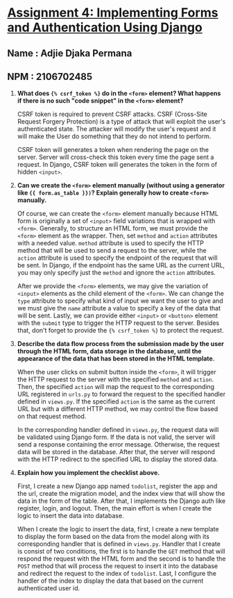 # [Assignment 4: Implementing Forms and Authentication Using Django](https://pbp-assigments-adjie.herokuapp.com/todolist)

## Name : Adjie Djaka Permana

## NPM : 2106702485

1. **What does `{% csrf_token %}` do in the `<form>` element? What happens if there is no such "code snippet" in the `<form>` element?**

   CSRF token is required to prevent CSRF attacks. CSRF (Cross-Site Request Forgery Protection) is a type of attack that will exploit the user's authenticated state. The attacker will modify the user's request and it will make the User do something that they do not intend to perform.

   CSRF token will generates a token when rendering the page on the server. Server will cross-check this token every time the page sent a request. In Django, CSRF token will generates the token in the form of hidden `<input>`.

2. **Can we create the `<form>` element manually (without using a generator like `{{ form.as_table }})`? Explain generally how to create `<form>` manually.**

   Of course, we can create the `<form>` element manually because HTML form is originally a set of `<input>` field variations that is wrapped with `<form>`. Generally, to structure an HTML form, we must provide the `<form>` element as the wrapper. Then, set `method` and `action` attributes with a needed value. `method` attribute is used to specify the HTTP method that will be used to send a request to the server, while the `action` attribute is used to specify the endpoint of the request that will be sent. In Django, if the endpoint has the same URL as the current URL, you may only specify just the `method` and ignore the `action` attributes.

   After we provide the `<form>` elements, we may give the variation of `<input>` elements as the child element of the `<form>`. We can change the `type` attribute to specify what kind of input we want the user to give and we must give the `name` attribute a value to specify a key of the data that will be sent. Lastly, we can provide either `<input>` or `<button>` element with the `submit` type to trigger the HTTP request to the server. Besides that, don't forget to provide the `{% csrf_token %}` to protect the request.

3. **Describe the data flow process from the submission made by the user through the HTML form, data storage in the database, until the appearance of the data that has been stored in the HTML template.**

   When the user clicks on submit button inside the `<form>`, it will trigger the HTTP request to the server with the specified `method` and `action`. Then, the specified `action` will map the request to the corresponding URL registered in `urls.py` to forward the request to the specified handler defined in `views.py`. If the specified `action` is the same as the current URL but with a different HTTP method, we may control the flow based on that request method.

   In the corresponding handler defined in `views.py`, the request data will be validated using Django form. If the data is not valid, the server will send a response containing the error message. Otherwise, the request data will be stored in the database. After that, the server will respond with the HTTP redirect to the specified URL to display the stored data.

4. **Explain how you implement the checklist above.**

   First, I create a new Django app named `todolist`, register the app and the url, create the migration model, and the index view that will show the data in the form of the table. After that, I implements the Django auth like register, login, and logout. Then, the main effort is when I create the logic to insert the data into database.

   When I create the logic to insert the data, first, I create a new template to display the form based on the data from the model along with its corresponding handler that is defined in `views.py`. Handler that I create is consist of two conditions, the first is to handle the `GET` method that will respond the request with the HTML form and the second is to handle the `POST` method that will process the request to insert it into the database and redirect the request to the index of `todolist`. Last, I configure the handler of the index to display the data that based on the current authenticated user id.
